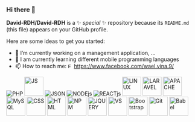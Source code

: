 ### Hi there 👋

**David-RDH/David-RDH** is a ✨ _special_ ✨ repository because its `README.md` (this file) appears on your GitHub profile.

Here are some ideas to get you started:

- 🔭 I’m currently working on a management application, ...
- 🌱 I am currently learning different mobile programming languages
- 📫 How to reach me: <img src="https://devicons.herokuapp.com/facebook-plain.svg" alt="Fb" height="12px"> https://www.facebook.com/wael.vina.9/

<img src="https://www.vectorlogo.zone/logos/php/php-vertical.svg" alt="PHP"> <img height="50px" src="https://devicons.herokuapp.com/javascript-original.svg" alt="JS"> <img src="https://www.vectorlogo.zone/logos/json/json-ar21.svg" alt="JSON"> <img src="https://www.vectorlogo.zone/logos/nodejs/nodejs-horizontal.svg" alt="NODEjs"> <img src="https://www.vectorlogo.zone/logos/reactjs/reactjs-ar21.svg" alt="REACTjs"> <img height="50px" src="https://devicons.herokuapp.com/linux-original.svg" alt="LINUX"> <img height="50px" src="https://devicons.herokuapp.com/laravel-plain-wordmark.svg" alt="LARAVEL"> <img height="50px" src="https://devicons.herokuapp.com/apache-original.svg" alt="APACHE"> <img height="50px" src="https://devicons.herokuapp.com/mysql-original.svg" alt="MySQL"> <img height="50px" src="https://devicons.herokuapp.com/css3-original.svg" alt="CSS"> <img height="50px" src="https://devicons.herokuapp.com/html5-original.svg" alt="HTML"> <img height="50px" src="https://devicons.herokuapp.com/npm-original-wordmark.svg" alt="NPM"> <img height="50px" src="https://devicons.herokuapp.com/jquery-plain-wordmark.svg" alt="JQUERY"> <img height="50px" src="https://devicons.herokuapp.com/visualstudio-plain.svg" alt="VS"> <img height="50px" src="https://devicons.herokuapp.com/bootstrap-plain.svg" alt="Bootstrap"> <img height="50px" src="https://devicons.herokuapp.com/git-original.svg" alt="Git"> <img height="50px" src="https://devicons.herokuapp.com/babel-original.svg" alt="Babel"> 

